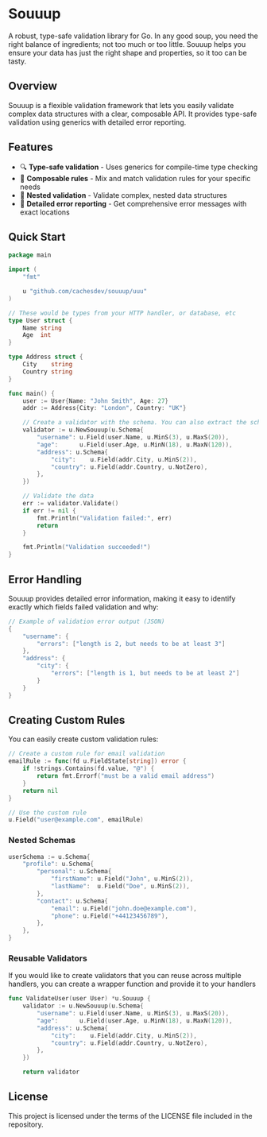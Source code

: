 # Souuup

A robust, type-safe validation library for Go. In any good soup, you need the right balance of ingredients; not too much or too little. Souuup helps you ensure your data has just the right shape and properties, so it too can be tasty.

## Overview

Souuup is a flexible validation framework that lets you easily validate complex data structures with a clear, composable API. It provides type-safe validation using generics with detailed error reporting.

## Features

- 🔍 **Type-safe validation** - Uses generics for compile-time type checking
- 🧩 **Composable rules** - Mix and match validation rules for your specific needs
- 🌳 **Nested validation** - Validate complex, nested data structures
- 🚦 **Detailed error reporting** - Get comprehensive error messages with exact locations

## Quick Start

```go
package main

import (
    "fmt"

    u "github.com/cachesdev/souuup/uuu"
)

// These would be types from your HTTP handler, or database, etc
type User struct {
	Name string
	Age  int
}

type Address struct {
	City    string
	Country string
}

func main() {
	user := User{Name: "John Smith", Age: 27}
	addr := Address{City: "London", Country: "UK"}

	// Create a validator with the schema. You can also extract the schema definition, if you prefer.
	validator := u.NewSouuup(u.Schema{
		"username": u.Field(user.Name, u.MinS(3), u.MaxS(20)),
		"age":      u.Field(user.Age, u.MinN(18), u.MaxN(120)),
		"address": u.Schema{
			"city":    u.Field(addr.City, u.MinS(2)),
			"country": u.Field(addr.Country, u.NotZero),
		},
	})

	// Validate the data
	err := validator.Validate()
	if err != nil {
		fmt.Println("Validation failed:", err)
		return
	}

	fmt.Println("Validation succeeded!")
}
```

## Error Handling

Souuup provides detailed error information, making it easy to identify exactly which fields failed validation and why:

```go
// Example of validation error output (JSON)
{
    "username": {
        "errors": ["length is 2, but needs to be at least 3"]
    },
    "address": {
        "city": {
            "errors": ["length is 1, but needs to be at least 2"]
        }
    }
}
```

## Creating Custom Rules

You can easily create custom validation rules:

```go
// Create a custom rule for email validation
emailRule := func(fd u.FieldState[string]) error {
    if !strings.Contains(fd.value, "@") {
        return fmt.Errorf("must be a valid email address")
    }
    return nil
}

// Use the custom rule
u.Field("user@example.com", emailRule)
```

### Nested Schemas

```go
userSchema := u.Schema{
    "profile": u.Schema{
        "personal": u.Schema{
            "firstName": u.Field("John", u.MinS(2)),
            "lastName":  u.Field("Doe", u.MinS(2)),
        },
        "contact": u.Schema{
            "email": u.Field("john.doe@example.com"),
            "phone": u.Field("+44123456789"),
        },
    },
}
```

### Reusable Validators

If you would like to create validators that you can reuse across multiple handlers, you can create a wrapper function and provide it to your handlers

```go
func ValidateUser(user User) *u.Souuup {
	validator := u.NewSouuup(u.Schema{
		"username": u.Field(user.Name, u.MinS(3), u.MaxS(20)),
		"age":      u.Field(user.Age, u.MinN(18), u.MaxN(120)),
		"address": u.Schema{
			"city":    u.Field(addr.City, u.MinS(2)),
			"country": u.Field(addr.Country, u.NotZero),
		},
	})

    return validator
```

## License

This project is licensed under the terms of the LICENSE file included in the repository.
